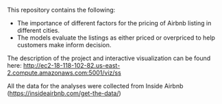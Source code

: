 This repository contains the following:
- The importance of different factors for the pricing of Airbnb listing in different cities.
- The models evaluate the listings as either priced or overpriced to help customers make inform decision.

The description of the project and interactive visualization can be found here: http://ec2-18-118-102-82.us-east-2.compute.amazonaws.com:5001/viz/ss

All the data for the analyses were collected from Inside Airbnb (https://insideairbnb.com/get-the-data/)
